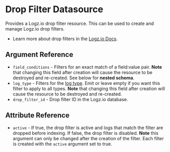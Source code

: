# Drop Filter Datasource

Provides a Logz.io drop filter resource. This can be used to create and manage Logz.io drop filters.

* Learn more about drop filters in the [Logz.io Docs](https://docs.logz.io/api/#tag/Drop-filters).

## Argument Reference
* `field_conditions` - Filters for an exact match of a field:value pair. **Note** that changing this field after creation will cause the resource to be destroyed and re-created. See below for **nested schema**.
* `log_type` - Filters for the [log type](https://docs.logz.io/user-guide/log-shipping/built-in-log-types.html). Emit or leave empty if you want this filter to apply to all types. **Note** that changing this field after creation will cause the resource to be destroyed and re-created. 
* `drop_filter_id` - Drop filter ID in the Logz.io database.

## Attribute Reference
* `active` - If true, the drop filter is active and logs that match the filter are dropped before indexing. If false, the drop filter is disabled. **Note** this argument can only be changed after the creation of the filter. Each filter is created with the `active` argument set to true.
